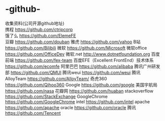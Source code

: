 # -github-
收集资料(公司开源github地址)</br>
携程 https://github.com/ctripcorp</br>
饿了么 https://github.com/ElemeFE</br>
豆瓣 https://github.com/douban
雅虎 https://github.com/yahoo
B站 https://github.com/Bilibili
微软 https://github.com/Microsoft
微软office https://github.com/OfficeDev
微软.net http://www.dotnetfoundation.org
百度前端 https://github.com/fex-team
百度EFE（Excellent FrontEnd）技术体系 https://github.com/ecomfe
阿里巴巴 https://github.com/alibaba
腾讯广州研发部 https://github.com/QMUI
腾讯weui https://github.com/weui
腾讯 AlloyTeam https://github.com/AlloyTeam/
奇虎360 https://github.com/Qihoo360
Google https://github.com/google
美国宇航局 https://github.com/nasa
花瓣网 https://github.com/huaban
stackoverflow https://github.com/StackExchange
GoogleChrome https://github.com/GoogleChrome
intel https://github.com/intel
apache https://github.com/apache
oracle https://github.com/oracle
腾讯 https://github.com/Tencent
